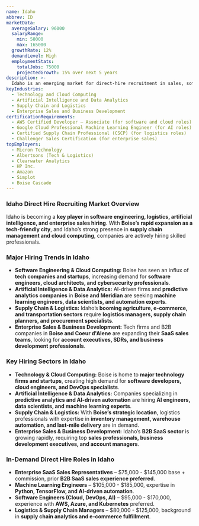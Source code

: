```yaml
---
name: Idaho
abbrev: ID
marketData:
  averageSalary: 96000
  salaryRange:
    min: 58000
    max: 165000
  growthRate: 12%
  demandLevel: High
  employmentStats:
    totalJobs: 75000
    projectedGrowth: 15% over next 5 years
description: >-
  Idaho is an emerging market for direct-hire recruitment in sales, software engineering, logistics, and artificial intelligence. With Boise serving as a growing technology hub and strong demand in supply chain management, AI, and enterprise sales, the state is rapidly expanding its workforce.
keyIndustries:
  - Technology and Cloud Computing
  - Artificial Intelligence and Data Analytics
  - Supply Chain and Logistics
  - Enterprise Sales and Business Development
certificationRequirements:
  - AWS Certified Developer – Associate (for software and cloud roles)
  - Google Cloud Professional Machine Learning Engineer (for AI roles)
  - Certified Supply Chain Professional (CSCP) (for logistics roles)
  - Challenger Sales Certification (for enterprise sales)
topEmployers:
  - Micron Technology
  - Albertsons (Tech & Logistics)
  - Clearwater Analytics
  - HP Inc.
  - Amazon
  - Simplot
  - Boise Cascade
---
```


### **Idaho Direct Hire Recruiting Market Overview**
Idaho is becoming a **key player in software engineering, logistics, artificial intelligence, and enterprise sales hiring**. With **Boise’s rapid expansion as a tech-friendly city**, and Idaho’s strong presence in **supply chain management and cloud computing**, companies are actively hiring skilled professionals.

### **Major Hiring Trends in Idaho**
- **Software Engineering & Cloud Computing:** Boise has seen an influx of **tech companies and startups**, increasing demand for **software engineers, cloud architects, and cybersecurity professionals**.
- **Artificial Intelligence & Data Analytics:** AI-driven firms and **predictive analytics companies** in **Boise and Meridian** are seeking **machine learning engineers, data scientists, and automation experts**.
- **Supply Chain & Logistics:** Idaho’s **booming agriculture, e-commerce, and transportation sectors** require **logistics managers, supply chain planners, and procurement specialists**.
- **Enterprise Sales & Business Development:** Tech firms and B2B companies in **Boise and Coeur d'Alene** are expanding their **SaaS sales teams**, looking for **account executives, SDRs, and business development professionals**.

### **Key Hiring Sectors in Idaho**
- **Technology & Cloud Computing:** Boise is home to **major technology firms and startups**, creating high demand for **software developers, cloud engineers, and DevOps specialists**.
- **Artificial Intelligence & Data Analytics:** Companies specializing in **predictive analytics and AI-driven automation** are hiring **AI engineers, data scientists, and machine learning experts**.
- **Supply Chain & Logistics:** With **Boise’s strategic location**, logistics professionals with expertise in **inventory management, warehouse automation, and last-mile delivery** are in demand.
- **Enterprise Sales & Business Development:** Idaho’s **B2B SaaS sector** is growing rapidly, requiring top **sales professionals, business development executives, and account managers**.

### **In-Demand Direct Hire Roles in Idaho**
- **Enterprise SaaS Sales Representatives** – $75,000 - $145,000 base + commission, prior **B2B SaaS sales experience preferred**.
- **Machine Learning Engineers** – $105,000 - $185,000, expertise in **Python, TensorFlow, and AI-driven automation**.
- **Software Engineers (Cloud, DevOps, AI)** – $95,000 - $170,000, experience with **AWS, Azure, and Kubernetes** preferred.
- **Logistics & Supply Chain Managers** – $80,000 - $125,000, background in **supply chain analytics and e-commerce fulfillment**.
